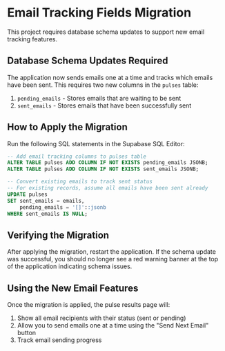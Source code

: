 # Email Tracking Fields Migration

This project requires database schema updates to support new email tracking features. 

## Database Schema Updates Required

The application now sends emails one at a time and tracks which emails have been sent. This requires two new columns in the `pulses` table:

1. `pending_emails` - Stores emails that are waiting to be sent
2. `sent_emails` - Stores emails that have been successfully sent

## How to Apply the Migration

Run the following SQL statements in the Supabase SQL Editor:

```sql
-- Add email tracking columns to pulses table
ALTER TABLE pulses ADD COLUMN IF NOT EXISTS pending_emails JSONB;
ALTER TABLE pulses ADD COLUMN IF NOT EXISTS sent_emails JSONB;

-- Convert existing emails to track sent status
-- For existing records, assume all emails have been sent already
UPDATE pulses
SET sent_emails = emails,
    pending_emails = '[]'::jsonb
WHERE sent_emails IS NULL;
```

## Verifying the Migration

After applying the migration, restart the application. If the schema update was successful, you should no longer see a red warning banner at the top of the application indicating schema issues.

## Using the New Email Features

Once the migration is applied, the pulse results page will:

1. Show all email recipients with their status (sent or pending)
2. Allow you to send emails one at a time using the "Send Next Email" button
3. Track email sending progress 